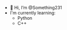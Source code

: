 - 👋 Hi, I’m @Something231
- I'm currently learning:
  - Python
  - C++

<!---
Something231/Something231 is a ✨ special ✨ repository because its `README.md` (this file) appears on your GitHub profile.
You can click the Preview link to take a look at your changes.
--->
